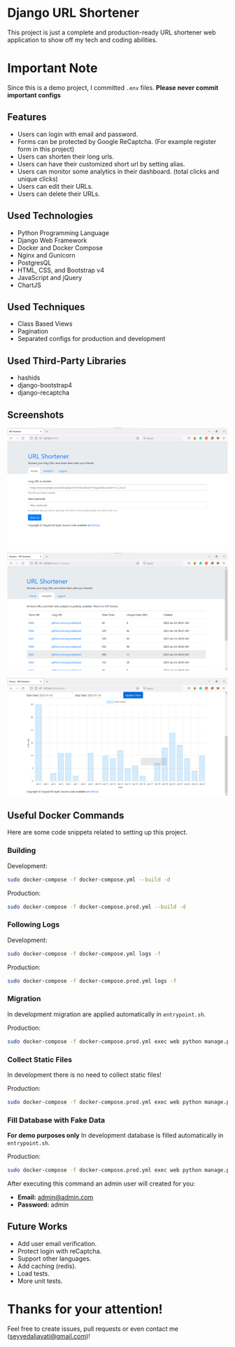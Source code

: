 # Django URL Shortener
This project is just a complete and production-ready URL shortener web application to show off my tech and coding abilities.

# Important Note
Since this is a demo project, I committed `.env` files. **Please never commit important configs**

## Features
- Users can login with email and password.
- Forms can be protected by Google ReCaptcha. (For example register form in this project)
- Users can shorten their long urls.
- Users can have their customized short url by setting alias.
- Users can monitor some analytics in their dashboard. (total clicks and unique clicks)
- Users can edit their URLs.
- Users can delete their URLs.

## Used Technologies
- Python Programming Language
- Django Web Framework
- Docker and Docker Compose
- Nginx and Gunicorn
- PostgresQL
- HTML, CSS, and Bootstrap v4
- JavaScript and jQuery
- ChartJS

## Used Techniques
- Class Based Views
- Pagination
- Separated configs for production and development

## Used Third-Party Libraries
- hashids
- django-bootstrap4
- django-recaptcha


## Screenshots
![Index Page](./screenshots/index.png "Index Page") 

![Analytics Page](./screenshots/analytics.png "Analytics Page")

![Chart Page](./screenshots/chart.png "Chart Page")

## Useful Docker Commands
Here are some code snippets related to setting up this project.

### Building
Development:
```bash
sudo docker-compose -f docker-compose.yml --build -d
```
Production:
```bash
sudo docker-compose -f docker-compose.prod.yml --build -d
```
### Following Logs
Development:
```bash
sudo docker-compose -f docker-compose.yml logs -f
```
Production:
```bash
sudo docker-compose -f docker-compose.prod.yml logs -f
```
### Migration
In development migration are applied automatically in `entrypoint.sh`.

Production:
```bash
sudo docker-compose -f docker-compose.prod.yml exec web python manage.py migrate
```
### Collect Static Files
In development there is no need to collect static files!

Production:
```bash
sudo docker-compose -f docker-compose.prod.yml exec web python manage.py collectstatic --noinput --clear
```
### Fill Database with Fake Data
**For demo purposes only**
In development database is filled automatically in `entrypoint.sh`.

Production:
```bash
sudo docker-compose -f docker-compose.prod.yml exec web python manage.py fill_db
```

After executing this command an admin user will created for you:

- **Email:** admin@admin.com
- **Password:** admin

## Future Works
- Add user email verification.
- Protect login with reCaptcha.
- Support other languages.
- Add caching (redis).
- Load tests.
- More unit tests.

# Thanks for your attention!
Feel free to create issues, pull requests or even contact me (seyyedaliayati@gmail.com)!

